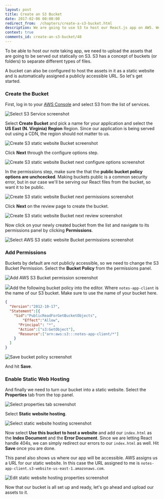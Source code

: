 ```yaml
---
layout: post
title: Create an S3 Bucket
date: 2017-02-06 00:00:00
redirect_from:  /chapters/create-a-s3-bucket.html
description: We are going to use S3 to host our React.js app on AWS. We first need to configure our S3 bucket with the correct Bucket Policy and enable Static Web Hosting through the AWS console before we can upload our app.
context: true
comments_id: create-an-s3-bucket/48
---
```


To be able to host our note taking app, we need to upload the assets that are going to be served out statically on S3. S3 has a concept of buckets (or folders) to separate different types of files.

A bucket can also be configured to host the assets in it as a static website and is automatically assigned a publicly accessible URL. So let's get started.

### Create the Bucket

First, log in to your [AWS Console](https://console.aws.amazon.com) and select S3 from the list of services.

![Select S3 Service screenshot](/assets/select-s3-service.png)

Select **Create Bucket** and pick a name for your application and select the **US East (N. Virginia) Region** Region. Since our application is being served out using a CDN, the region should not matter to us.

![Create S3 static website Bucket screenshot](/assets/create-s3-bucket-1-name.png#shadow)

Click **Next** through the configure options step.

![Create S3 static website Bucket next configure options screenshot](/assets/create-s3-bucket-2-configure-options.png#shadow)

In the permissions step, make sure the that the **public bucket policy options are unchcecked**. Making buckets public is a common security error, but in our case we'll be serving our React files from the bucket, so want it to be public.

![Create S3 static website Bucket next permissions screenshot](/assets/create-s3-bucket-3-permissions.png#shadow)

Click **Next** on the review page to create the bucket.

![Create S3 static website Bucket next review screenshot](/assets/create-s3-bucket-4-review.png#shadow)

Now click on your newly created bucket from the list and navigate to its permissions panel by clicking **Permissions**.

![Select AWS S3 static website Bucket permissions screenshot](/assets/select-bucket-permissions.png)

### Add Permissions

Buckets by default are not publicly accessible, so we need to change the S3 Bucket Permission. Select the **Bucket Policy** from the permissions panel.

![Add AWS S3 Bucket permission screenshot](/assets/add-bucket-policy.png)

<img class="code-marker" src="/assets/s.png" />Add the following bucket policy into the editor. Where `notes-app-client` is the name of our S3 bucket. Make sure to use the name of your bucket here.

``` json
{
  "Version":"2012-10-17",
  "Statement":[{
	"Sid":"PublicReadForGetBucketObjects",
        "Effect":"Allow",
	  "Principal": "*",
      "Action":["s3:GetObject"],
      "Resource":["arn:aws:s3:::notes-app-client/*"]
    }
  ]
}
```

![Save bucket policy screenshot](/assets/save-bucket-policy.png)

And hit **Save**.

### Enable Static Web Hosting

And finally we need to turn our bucket into a static website. Select the **Properties** tab from the top panel.

![Select properties tab screenshot](/assets/select-bucket-properties.png)

Select **Static website hosting**.

![Select static website hosting screenshot](/assets/select-static-website-hosting.png)

Now select **Use this bucket to host a website** and add our `index.html` as the **Index Document** and the **Error Document**. Since we are letting React handle 404s, we can simply redirect our errors to our `index.html` as well. Hit **Save** once you are done.

This panel also shows us where our app will be accessible. AWS assigns us a URL for our static website. In this case the URL assigned to me is `notes-app-client.s3-website-us-east-1.amazonaws.com`.

![Edit static website hosting properties screenshot](/assets/edit-static-web-hosting-properties.png)

Now that our bucket is all set up and ready, let's go ahead and upload our assets to it.
